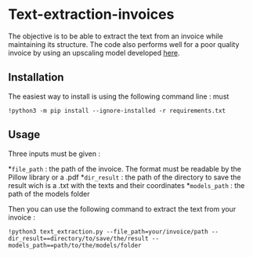 Text-extraction-invoices
=====================

The objective is to be able to extract the text from an invoice while maintaining its structure. 
The code also performs well for a poor quality invoice by using an upscaling model developed [here](https://github.com/openvinotoolkit/openvino_notebooks/tree/main/notebooks/202-vision-superresolution).

Installation
----

The easiest way to install is using the following command line : must 
~~~ 
!python3 -m pip install --ignore-installed -r requirements.txt 
~~~

Usage
----

Three inputs must be given :

*``file_path`` : the path of the invoice. The format must be readable by the Pillow library or a .pdf
*``dir_result`` : the path of the directory to save the result wich is a .txt with the texts and their coordinates
*``models_path`` : the path of the models folder

Then you can use the following command to extract the text from your invoice :

~~~ 
!python3 text_extraction.py --file_path=your/invoice/path --dir_result==directory/to/save/the/result --models_path==path/to/the/models/folder
~~~

